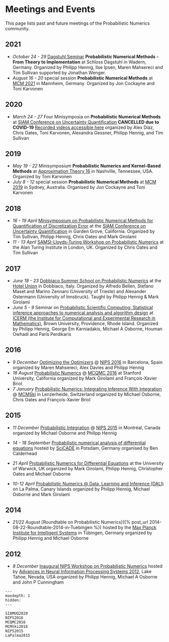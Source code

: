 # Meetings and Events

This page lists past and future meetings of the Probabilistic Numerics
community.

## 2021
* *October 24 - 29*
  [Dagstuhl Seminar](https://www.dagstuhl.de/en/program/calendar/semhp/?semnr=21432) **Probabilistic Numerical Methods - From Theory to Implementation** at Schloss Dagstuhl in Wadern, Germany. Organized by Philipp Hennig, Ilse Ipsen, Maren Mahsereci and Tim Sullivan supported by Jonathan Wenger.
* *August 16 - 20*
  special session **Probabilistic Numerical Methods** at [MCM 2021](https://www.uni-mannheim.de/mcm-2021/) in Mannheim, Germany. Organized by Jon Cockayne and Toni Karvonen

## 2020
* *March 24 - 27*
  Four Minisymposia on **Probabilistic Numerical Methods** at [SIAM Conference on Uncertainty Quantification](https://siam-uq20.ma.tum.de/)
  **CANCELLED due to COVID-19**
  [Recorded videos accessible here](SIAMUQ2020)
  organized by Alex Diaz, Chris Oates, Toni Karvonen, Alexandra Gessner, Philipp Hennig, and Tim Sullivan

## 2019
* *May 19 - 22*
  Minisymposium **Probabilistic Numerics and Kernel-Based Methods** at [Approximation Theory 16](https://my.vanderbilt.edu/at16/) in Nashville, Tennessee, USA. Organized by Toni Karvonen
* *July 8 - 12*
  special session **Probabilistic Numerical Methods** at [MCM 2019](http://www.mcm2019.unsw.edu.au/) in Sydney, Australia. Organised by Jon Cockayne and Toni Karvonen

## 2018
* *16 - 19 April*
  [Minisymposium on Probabilistic Numerical Methods for Quantification of Discretization Error](http://meetings.siam.org/sess/dsp_programsess.cfm?SESSIONCODE=63606) at the [SIAM Conference on Uncertainty Quantification](https://www.siam.org/meetings/uq18/) in Garden Grove, California.
  Organized by Tim Sullivan, Philipp Hennig, Chris Oates and Mark Girolami
* *11 - 13 April*
  [SAMSI-Lloyds-Turing Workshop on Probabilistic Numerics](https://prob-num.github.io) at the Alan Turing Institute in London, UK.
  Organized by Chris Oates and Tim Sullivan

## 2017
* *June 18 - 23*
  [Dobbiaco Summer School on Probabilistic Numerics](http://www.dmi.units.it/dobbiaco/)
  at the [Hotel Union](http://hotelunion.it) in Dobbiaco, Italy.
  Organized by Alfredo Bellen, Stefano Maset and Marino Zennaro (University of Trieste) and Alexander Ostermann (University of Innsbruck).
  Taught by Philipp Hennig & Mark Girolami
* *June 5 - 9*
  Seminar on [Probabilistic Scientific Computing: Statistical inference approaches to numerical analysis and algorithm design](https://icerm.brown.edu/topical_workshops/tw17-4-psc/)
  at [ICERM (the Institute for Computational and Experimental Research in Mathematics)](https://icerm.brown.edu/home/), Brown University, Providence, Rhode Island.
  Organized by Philipp Hennig, George Em Karniadakis, Michael A Osborne, Houman Owhadi and Paris Perdikaris

## 2016
* *9 December*
  [Optimizing the Optimizers](NIPS2016) @ [NIPS 2016](https://nips.cc/Conferences/2016)
  in Barcelona, Spain
  organized by Maren Mahsereci, Alex Davies and Philipp Hennig
* *18 August*
  [Probabilistic Numerics](MCQMC2016) @
  [MCQMC 2016](http://mcqmc2016.stanford.edu)
  at Stanford University, California
  organized by Mark Girolami and François-Xavier Briol
* *7 January*
  [Probabilistic Numerics: Integrating Inference With Integration](MCMSki2016) @  [MCMSki](http://www.pages.drexel.edu/~mwl25/mcmskiV/index.html)
  in Lenzerheide, Switzerland
  organized by Michael Osborne, Chris Oates and François-Xavier Briol


## 2015
* *11 December*
  [Probabilistic Integration](NIPS2015) @ [NIPS 2015](https://nips.cc/Conferences/2015)
  in Montréal, Canada
  organized by Michael Osborne and Philipp Hennig

* *14 - 18 September*
[Probabilistic numerical analysis of differential equations](http://scicade2015.math.uni-potsdam.de/scicade2015/minisymposiadetails.html#MS22)
hosted by [SciCADE](http://scicade2015.math.uni-potsdam.de/scicade2015/index.html) in Potsdam, Germany
organised by Ben Calderhead

* *21 April*
  [Probabilistic Numerics for Differential Equations](http://www2.warwick.ac.uk/fac/sci/statistics/crism/workshops/probnumerics)
  at the University of Warwick, UK
  organized by Mark Girolami, Philipp Hennig, Christopher Oates and Michael Osborne

* *10-12 April*
  [Probabilistic Numerics @ Data, Learning and Inference (DALI)](LaPalma2015)
  on La Palma, Canary Islands
  organized by Philipp Hennig, Michael Osborne and Mark Girolami

## 2014

* *21/22 August*
  [Roundtable on Probabilistic Numerics]({% post_url 2014-08-22-Roundtable-2014-in-Tuebingen %})
  hosted by the
  [Max Planck Institute for Intelligent Systems](http://is.tuebingen.mpg.de) in
  Tübingen, Germany
  organized by Philipp Hennig and Michael Osborne

## 2012

* *8 December*
  [Inaugural NIPS Workshop on Probabilistic Numerics](http://www.probabilistic-numerics.org/index_workshop.html)
  hosted by
  [Advances in Neural Information Processing Systems 2012](http://nips.cc/Conferences/2012/),
  Lake Tahoe, Nevada, USA
  organized by Philipp Hennig, Michael A Osborne and John P Cunningham


```{toctree}
---
maxdepth: 1
hidden:
---

SIAMUQ2020
NIPS2016
MCQMC2016
MCMSki2016
NIPS2015
LaPalma2015
```
